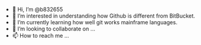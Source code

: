 - 👋 Hi, I’m @b832655
- 👀 I’m interested in understanding how Github is different from BitBucket. 
- 🌱 I’m currently learning how well git works mainframe languages. 
- 💞️ I’m looking to collaborate on ...
- 📫 How to reach me ...

<!---
b832655/b832655 is a ✨ special ✨ repository because its `README.md` (this file) appears on your GitHub profile.
You can click the Preview link to take a look at your changes.
--->
